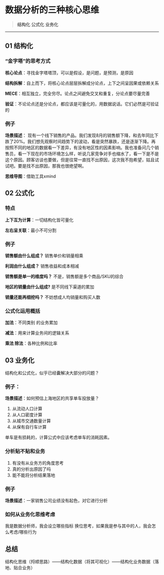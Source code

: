 # 数据分析的三种核心思维

> **结构化**
> **公式化**
> **业务化**

---

## 01 结构化

### “金字塔”的思考方式
**核心论点**：寻找金字塔塔顶，可以是假设，是问题，是预测，是原因

**结构拆解**：自上而下，将核心论点层层拆解成分论点，上下之间呈因果或依赖关系

**MECE**：相互独立，完全穷尽。论点之间避免交叉和重复，分论点要尽量完善

**验证**：不论论点还是分论点，都应该是可量化的，用数据说话。它们必然是可验证的

### 例子
**场景描述**：
现有一个线下销售的产品。我们发现8月的销售额下降，和去年同比下跌了20%。我们想先观察时间趋势下的波动，看是突然暴跌，还是逐渐下降。再按照不同的地区的数据看一下差异，有没有地区性的因素影响。我也准备问几个销售员，看一下现在的市场环境怎么样，听说几家竞争对手也缩水了，看一下是不是这个原因。顾客访谈也要做，但是往常一直找不出原因，这次我不抱希望，姑且试试吧。要是找不出原因，那我也很绝望啊。

**思维导图**：借助工具xmind

## 02 公式化

### 特点
**上下互为计算**：一切结构化皆可量化

**左右呈关联**：最小不可分割

### 例子

**销售额由什么组成？** 销售单价和销量相乘

**利润由什么组成？** 销售收益和成本相减

**销售额是单一的维度吗？** 不是，销售额是多个商品/SKU的综合

**地区的销量由什么组成?** 是不同线下渠道的累加

**销量还能再细挖吗？** 不妨想成人均销量和购买人数

### 公式化运用概括
**加法**：不同类别 的业务累加

**减法**：用来计算业务间的逻辑关系

**乘法 除法**：各种比例和比率

## 03 业务化
结构化和公式化，似乎已经囊解决大部分的问题？

### 例子：
**场景描述**：如何预估上海地区的共享单车投放量？
1. 从流动人口计算
2. 从人口密度计算
3. 从城市交通数量计算
4. 从保有自行车计算

单车是有损耗的，计算公式中应该考虑单车的消耗因素。

### 分析贴不贴和业务
1. 有没有从业务方的角度思考
2. 真的分析出原因了吗
3. 能不能将分析结果落地

### 例子 
**场景描述**：一家销售公司业绩没有起色，对它进行分析

### 如何从业务化思维考虑
我是数据分析师，我会设立哪些指标
换位思考，如果我是参与其中的人，我会怎么考虑/哪些行为

## 总结
结构化思维（捋顺思路）——结构化数据（将其可视化）——结构化业务数据（落地、贴合业务）

